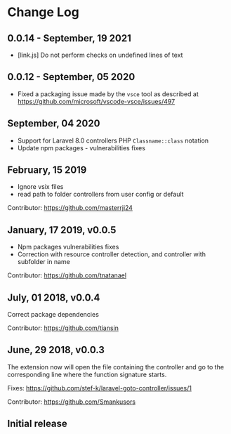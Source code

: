 # Change Log

## 0.0.14 - September, 19 2021

* [link.js] Do not perform checks on undefined lines of text

## 0.0.12 - September, 05 2020

* Fixed a packaging issue made by the `vsce` tool as described at https://github.com/microsoft/vscode-vsce/issues/497

## September, 04 2020

* Support for Laravel 8.0 controllers PHP `Classname::class` notation
* Update npm packages - vulnerabilities fixes

## February, 15 2019

* Ignore vsix files
* read path to folder controllers from user config or default

Contributor: https://github.com/masterrjj24

## January, 17 2019, v0.0.5

* Npm packages vulnerabilities fixes
* Correction with resource controller detection, and controller with subfolder in name

Contributor: https://github.com/tnatanael

## July, 01 2018, v0.0.4

Correct package dependencies

Contributor: https://github.com/tiansin

## June, 29 2018, v0.0.3

The extension now will open the file containing the controller and go to the corresponding line where the function signature starts.

Fixes: https://github.com/stef-k/laravel-goto-controller/issues/1

Contributor: https://github.com/Smankusors

## Initial release
